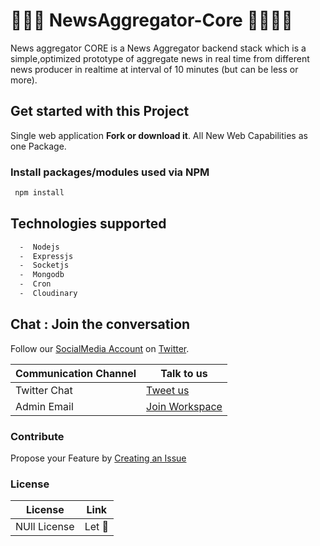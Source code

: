 # 🐅🐅🐅 NewsAggregator-Core 🐅🐅🐅🐅

News aggregator CORE is a News Aggregator backend stack which  is a simple,optimized prototype of aggregate news in real time from different news producer in realtime at interval of 10 minutes (but can be less or more).


## Get started with this Project 

Single web application  **Fork or download it**. All New Web Capabilities as one Package.

### Install packages/modules used via NPM

```bash
 npm install
```


## Technologies supported 

```bash
  -  Nodejs
  -  Expressjs
  -  Socketjs
  -  Mongodb
  -  Cron
  -  Cloudinary  
```



## Chat : Join the conversation 

Follow our [SocialMedia Account](https://twitter.com/Kijacode) on [Twitter](https://twitter.com/Kijacode).  

| Communication Channel | Talk to us |
| --- | --- |
| Twitter Chat | [Tweet us](https://twitter.com/Kijacode) |
| Admin Email | [Join Workspace](kijadanford@gmail.com) |



### Contribute
Propose your Feature by [Creating an Issue](https://github.com/Kijacode/NewsAggregator/issues)

### License
| License | Link |
| --- | --- |
| NUll License | Let 🤴 |

